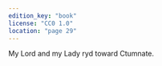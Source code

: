 ```yaml
---
edition_key: "book"
license: "CC0 1.0"
location: "page 29"
---
```

My Lord and my Lady ryd toward
Ctumnate.
